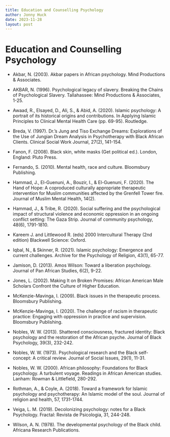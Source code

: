 ```yaml
---
title: Education and Counselling Psychology
author: Jonny Huck
date: 2023-11-28
layout: post
---
```


# Education and Counselling Psychology


* Akbar, N. (2003). Akbar papers in African psychology. Mind Productions & Associates.

* AKBAR, N. (1996). Psychological legacy of slavery. Breaking the Chains of Psychological Slavery. Tallahassee: Mind Productions & Associates, 1-25.
* Awaad, R., Elsayed, D., Ali, S., & Abid, A. (2020). Islamic psychology: A portrait of its historical origins and contributions. In Applying Islamic Principles to Clinical Mental Health Care (pp. 69-95). Routledge.
* Breda, V. (1997). Dr.’s Jung and Tiso Exchange Dreams: Explorations of the Use of Jungian Dream Analysis in Psychotherapy with Black African Clients. Clinical Social Work Journal, 27(2), 141-154.
* Fanon, F. (2008). Black skin, white masks (Get political ed.). London, England: Pluto Press.
* Fernando, S. (2010). Mental health, race and culture. Bloomsbury Publishing. 
* Hammad, J., El-Guenuni, A., Bouzir, I., & El-Guenuni, F. (2020). The Hand of Hope: A coproduced culturally appropriate therapeutic intervention for Muslim communities affected by the Grenfell Tower fire. Journal of Muslim Mental Health, 14(2).
* Hammad, J., & Tribe, R. (2020). Social suffering and the psychological impact of structural violence and economic oppression in an ongoing conflict setting: The Gaza Strip. Journal of community psychology, 48(6), 1791-1810.
* Kareem J. and Littlewood R. (eds) 2000 Intercultural Therapy (2nd edition) Blackwell Science: Oxford.
* Iqbal, N., & Skinner, R. (2021). Islamic psychology: Emergence and current challenges. Archive for the Psychology of Religion, 43(1), 65-77.
* Jamison, D. (2013). Amos Wilson: Toward a liberation psychology. Journal of Pan African Studies, 6(2), 9-22.
* Jones, L. (2002). Making It on Broken Promises: African American Male Scholars Confront the Culture of Higher Education.
* McKenzie-Mavinga, I. (2009). Black issues in the therapeutic process. Bloomsbury Publishing.
* McKenzie-Mavinga, I. (2020). The challenge of racism in therapeutic practice: Engaging with oppression in practice and supervision. Bloomsbury Publishing.
* Nobles, W. W. (2013). Shattered consciousness, fractured identity: Black psychology and the restoration of the African psyche. Journal of Black Psychology, 39(3), 232-242.
* Nobles, W. W. (1973). Psychological research and the Black self‐concept: A critical review. Journal of Social Issues, 29(1), 11-31.
* Nobles, W. W. (2000). African philosophy: Foundations for Black psychology. A turbulent voyage. Readings in African American studies. Lanham: Rowman & Littlefield, 280-292.
* Rothman, A., & Coyle, A. (2018). Toward a framework for Islamic psychology and psychotherapy: An Islamic model of the soul. Journal of religion and health, 57, 1731-1744.
* Veiga, L. M. (2019). Decolonizing psychology: notes for a Black Psychology. Fractal: Revista de Psicologia, 31, 244-248.
* Wilson, A. N. (1978). The developmental psychology of the Black child. Africana Research Publications.

